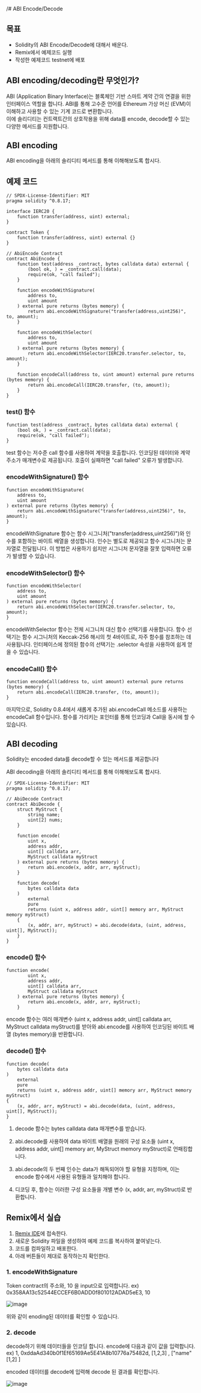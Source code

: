 /# ABI Encode/Decode 

## 목표
- Solidity의 ABI Encode/Decode에 대해서 배운다.
- Remix에서 예제코드 실행
- 작성한 예제코드 testnet에 배포
  
## ABI encoding/decoding란 무엇인가?

ABI (Application Binary Interface)는 블록체인 기반 스마트 계약 간의 연결을 위한 인터페이스 역할을 합니다. 
ABI를 통해 고수준 언어를 Ethereum 가상 머신 (EVM)이 이해하고 사용할 수 있는 기계 코드로 변환합니다.  
이에 솔리디티는 컨트랙트간의 상호작용을 위해 data를 encode, decode할 수 있는 다양한 메서드를 지원합니다. 

## ABI encoding 

ABI encoding을 아래의 솔리디티 메서드를 통해 이해해보도록 합시다.

## 예제 코드


```solidity
// SPDX-License-Identifier: MIT
pragma solidity ^0.8.17;

interface IERC20 {
    function transfer(address, uint) external;
}

contract Token {
    function transfer(address, uint) external {}
}

// AbiEncode Contract
contract AbiEncode {
    function test(address _contract, bytes calldata data) external {
        (bool ok, ) = _contract.call(data);
        require(ok, "call failed");
    }

    function encodeWithSignature(
        address to,
        uint amount
    ) external pure returns (bytes memory) {
        return abi.encodeWithSignature("transfer(address,uint256)", to, amount);
    }

    function encodeWithSelector(
        address to,
        uint amount
    ) external pure returns (bytes memory) {
        return abi.encodeWithSelector(IERC20.transfer.selector, to, amount);
    }

    function encodeCall(address to, uint amount) external pure returns (bytes memory) {
        return abi.encodeCall(IERC20.transfer, (to, amount));
    }
}
```

### test() 함수

```solidity
function test(address _contract, bytes calldata data) external {
    (bool ok, ) = _contract.call(data);
    require(ok, "call failed");
}
```
test 함수는 저수준 call 함수를 사용하여 계약을 호출합니다. 인코딩된 데이터와 계약 주소가 매개변수로 제공됩니다. 호출이 실패하면 "call failed" 오류가 발생합니다.

### encodeWithSignature() 함수

```solidity
function encodeWithSignature(
    address to,
    uint amount
) external pure returns (bytes memory) {
    return abi.encodeWithSignature("transfer(address,uint256)", to, amount);
}
```

encodeWithSignature 함수는 함수 시그니처("transfer(address,uint256)")와 인수를 포함하는 바이트 배열을 생성합니다. 인수는 별도로 제공되고 함수 시그니처는 문자열로 전달됩니다. 이 방법은 사용하기 쉽지만 시그니처 문자열을 잘못 입력하면 오류가 발생할 수 있습니다.


### encodeWithSelector() 함수

```solidity
function encodeWithSelector(
    address to,
    uint amount
) external pure returns (bytes memory) {
    return abi.encodeWithSelector(IERC20.transfer.selector, to, amount);
}
```

encodeWithSelector 함수는 전체 시그니처 대신 함수 선택기를 사용합니다. 함수 선택기는 함수 시그니처의 Keccak-256 해시의 첫 4바이트로, 자주 함수를 참조하는 데 사용됩니다. 인터페이스에 정의된 함수의 선택기는 .selector 속성을 사용하여 쉽게 얻을 수 있습니다.

### encodeCall() 함수

```solidity
function encodeCall(address to, uint amount) external pure returns (bytes memory) {
    return abi.encodeCall(IERC20.transfer, (to, amount));
}
```

마지막으로, Solidity 0.8.4에서 새롭게 추가된 abi.encodeCall 메소드를 사용하는 encodeCall 함수입니다. 함수를 가리키는 포인터를 통해 인코딩과 Call을 동시에 할 수 있습니다.

## ABI decoding 

Solidity는 encoded data를 decode할 수 있는 메서드를 제공합니다

ABI decoding을 아래의 솔리디티 메서드를 통해 이해해보도록 합시다.


```solidity
// SPDX-License-Identifier: MIT
pragma solidity ^0.8.17;

// AbiDecode Contract
contract AbiDecode {
    struct MyStruct {
        string name;
        uint[2] nums;
    }

    function encode(
        uint x,
        address addr,
        uint[] calldata arr,
        MyStruct calldata myStruct
    ) external pure returns (bytes memory) {
        return abi.encode(x, addr, arr, myStruct);
    }

    function decode(
        bytes calldata data
    )
        external
        pure
        returns (uint x, address addr, uint[] memory arr, MyStruct memory myStruct)
    {
        (x, addr, arr, myStruct) = abi.decode(data, (uint, address, uint[], MyStruct));
    }
}
```


### encode() 함수

```solidity
function encode(
        uint x,
        address addr,
        uint[] calldata arr,
        MyStruct calldata myStruct
    ) external pure returns (bytes memory) {
        return abi.encode(x, addr, arr, myStruct);
    }
```

encode 함수는 여러 매개변수 (uint x, address addr, uint[] calldata arr, MyStruct calldata myStruct)를 받아와 abi.encode를 사용하여 인코딩된 바이트 배열 (bytes memory)을 반환합니다.


### decode() 함수

```solidity
function decode(
    bytes calldata data
)
    external
    pure
    returns (uint x, address addr, uint[] memory arr, MyStruct memory myStruct)
{
    (x, addr, arr, myStruct) = abi.decode(data, (uint, address, uint[], MyStruct));
}
```

1. decode 함수는 bytes calldata data 매개변수를 받습니다.  

2. abi.decode를 사용하여 data 바이트 배열을 원래의 구성 요소들 
   (uint x, address addr, uint[] memory arr, MyStruct memory myStruct)로 언패킹합니다.  

3. abi.decode의 두 번째 인수는 data가 해독되어야 할 유형을 지정하며, 이는 encode 함수에서 사용된 유형들과 일치해야 합니다.  

4. 디코딩 후, 함수는 이러한 구성 요소들을 개별 변수 (x, addr, arr, myStruct)로 반환합니다.


## Remix에서 실습

1. [Remix IDE](https://remix.ethereum.org/)에 접속한다.
2. 새로운 Solidity 파일을 생성하여 예제 코드를 복사하여 붙여넣는다.
3. 코드를 컴파일하고 배포한다.
4. 아래 버튼들이 제대로 동작하는지 확인한다.


### 1. encodeWithSignature

Token contract의 주소와, 10 을 input으로 입력합니다. ex) 0x358AA13c52544ECCEF6B0ADD0f801012ADAD5eE3, 10

![image](https://github.com/mmingyeomm/EZCryptoExchange/assets/87323564/47b6346b-63e2-4f93-aac9-25fe606583be)

위와 같이 enoding된 데이터를 확인할 수 있습니다. 

### 2. decode

decode하기 위해 데이터들을 인코딩 합니다. encode에 다음과 같이 값을 입력합니다.  
ex) 1, 0xddaAd340b0f1Ef65169Ae5E41A8b10776a75482d, [1,2,3] , ["name" [1,2] ]

encoded 데이터를 decode에 입력해 decode 된 결과를 확인합니다.


![image](https://github.com/mmingyeomm/EZCryptoExchange/assets/87323564/75e7bafb-92db-4fe2-b97b-d5b46ca74d90)
